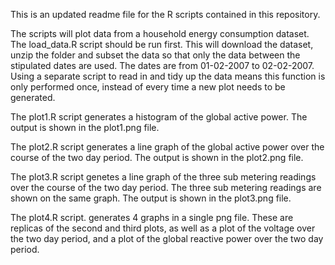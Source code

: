 This is an updated readme file for the R scripts contained in this repository.

The scripts will plot data from a household energy consumption dataset. The load_data.R script should be run first.
This will download the dataset, unzip the folder and subset the data so that only the data between the stipulated
dates are used. The dates are from 01-02-2007 to 02-02-2007. Using a separate script to read in and tidy up the data
means this function is only performed once, instead of every time a new plot needs to be generated.

The plot1.R script generates a histogram of the global active power. The output is shown in the plot1.png file.

The plot2.R script generates a line graph of the global active power over the course of the two day period. The 
output is shown in the plot2.png file.

The plot3.R script genetes a line graph of the three sub metering readings over the course of the two day period.
The three sub metering readings are shown on the same graph. The output is shown in the plot3.png file.

The plot4.R script. generates 4 graphs in a single png file. These are replicas of the second and third plots, as 
well as a plot of the voltage over the two day period, and a plot of the global reactive power over the two day period.